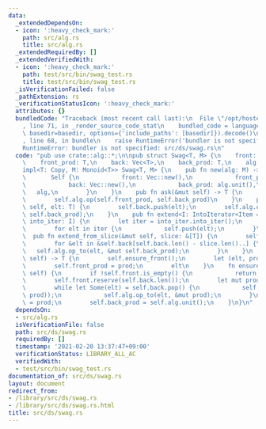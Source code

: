 ```yaml
---
data:
  _extendedDependsOn:
  - icon: ':heavy_check_mark:'
    path: src/alg.rs
    title: src/alg.rs
  _extendedRequiredBy: []
  _extendedVerifiedWith:
  - icon: ':heavy_check_mark:'
    path: test/src/bin/swag_test.rs
    title: test/src/bin/swag_test.rs
  _isVerificationFailed: false
  _pathExtension: rs
  _verificationStatusIcon: ':heavy_check_mark:'
  attributes: {}
  bundledCode: "Traceback (most recent call last):\n  File \"/opt/hostedtoolcache/Python/3.9.2/x64/lib/python3.9/site-packages/onlinejudge_verify/documentation/build.py\"\
    , line 71, in _render_source_code_stat\n    bundled_code = language.bundle(stat.path,\
    \ basedir=basedir, options={'include_paths': [basedir]}).decode()\n  File \"/opt/hostedtoolcache/Python/3.9.2/x64/lib/python3.9/site-packages/onlinejudge_verify/languages/user_defined.py\"\
    , line 68, in bundle\n    raise RuntimeError('bundler is not specified: {}'.format(path.as_posix()))\n\
    RuntimeError: bundler is not specified: src/ds/swag.rs\n"
  code: "pub use crate::alg::*;\n\npub struct Swag<T, M> {\n    front: Vec<(T, T)>,\n\
    \    front_prod: T,\n    back: Vec<T>,\n    back_prod: T,\n    alg: M,\n}\n\n\
    impl<T: Copy, M: Monoid<T>> Swag<T, M> {\n    pub fn new(alg: M) -> Self {\n \
    \       Self {\n            front: Vec::new(),\n            front_prod: alg.unit(),\n\
    \            back: Vec::new(),\n            back_prod: alg.unit(),\n         \
    \   alg,\n        }\n    }\n    pub fn ask(&mut self) -> T {\n        self.ensure_front();\n\
    \        self.alg.op(self.front_prod, self.back_prod)\n    }\n    pub fn push(&mut\
    \ self, elt: T) {\n        self.back.push(elt);\n        self.alg.op_to(elt, &mut\
    \ self.back_prod);\n    }\n    pub fn extend<I: IntoIterator<Item = T>>(&mut self,\
    \ into_iter: I) {\n        let iter = into_iter.into_iter();\n        self.back.reserve(iter.size_hint().0);\n\
    \        for elt in iter {\n            self.push(elt);\n        }\n    }\n  \
    \  pub fn extend_from_slice(&mut self, slice: &[T]) {\n        self.back.extend_from_slice(slice);\n\
    \        for &elt in &self.back[self.back.len() - slice.len()..] {\n         \
    \   self.alg.op_to(elt, &mut self.back_prod);\n        }\n    }\n    pub fn pop(&mut\
    \ self) -> T {\n        self.ensure_front();\n        let (elt, prod) = self.front.pop().unwrap();\n\
    \        self.front_prod = prod;\n        elt\n    }\n    fn ensure_front(&mut\
    \ self) {\n        if !self.front.is_empty() {\n            return;\n        }\n\
    \        self.front.reserve(self.back.len());\n        let mut prod = self.alg.unit();\n\
    \        while let Some(elt) = self.back.pop() {\n            self.front.push((elt,\
    \ prod));\n            self.alg.op_to(elt, &mut prod);\n        }\n        self.front_prod\
    \ = prod;\n        self.back_prod = self.alg.unit();\n    }\n}\n"
  dependsOn:
  - src/alg.rs
  isVerificationFile: false
  path: src/ds/swag.rs
  requiredBy: []
  timestamp: '2021-02-20 13:37:47+09:00'
  verificationStatus: LIBRARY_ALL_AC
  verifiedWith:
  - test/src/bin/swag_test.rs
documentation_of: src/ds/swag.rs
layout: document
redirect_from:
- /library/src/ds/swag.rs
- /library/src/ds/swag.rs.html
title: src/ds/swag.rs
---
```

